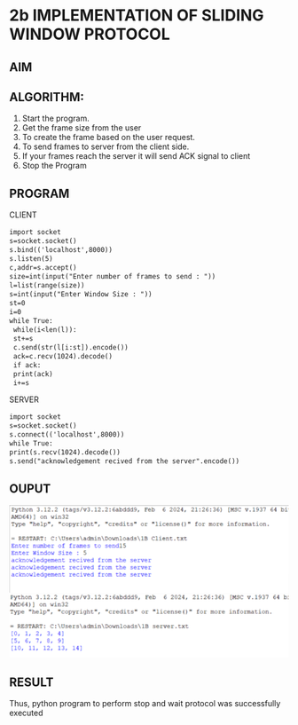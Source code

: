 # 2b IMPLEMENTATION OF SLIDING WINDOW PROTOCOL
## AIM
## ALGORITHM:
1. Start the program.
2. Get the frame size from the user
3. To create the frame based on the user request.
4. To send frames to server from the client side.
5. If your frames reach the server it will send ACK signal to client
6. Stop the Program
## PROGRAM
CLIENT
```
import socket
s=socket.socket()
s.bind(('localhost',8000))
s.listen(5)
c,addr=s.accept()
size=int(input("Enter number of frames to send : "))
l=list(range(size))
s=int(input("Enter Window Size : "))
st=0
i=0
while True:
 while(i<len(l)):
 st+=s
 c.send(str(l[i:st]).encode())
 ack=c.recv(1024).decode()
 if ack:
 print(ack)
 i+=s
 ```
 SERVER

 ```
 import socket
s=socket.socket()
s.connect(('localhost',8000))
while True: 
print(s.recv(1024).decode())
s.send("acknowledgement recived from the server".encode())
```

## OUPUT
![output](<Screenshot 2025-09-10 103015.png>)
![output](<Screenshot 2025-09-10 103045.png>)
## RESULT
Thus, python program to perform stop and wait protocol was successfully executed
